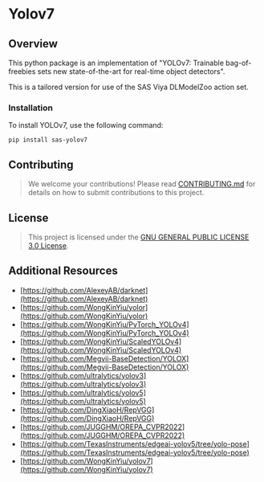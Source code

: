 # Yolov7

## Overview

This python package is an implementation of "YOLOv7: Trainable bag-of-freebies sets new state-of-the-art for real-time object detectors".

This is a tailored version for use of the SAS Viya DLModelZoo action set.

### Installation

To install YOLOv7, use the following command:

`pip install sas-yolov7`

## Contributing

> We welcome your contributions! Please read [CONTRIBUTING.md](CONTRIBUTING.md) for details on how to submit contributions to this project. 

## License

> This project is licensed under the [GNU GENERAL PUBLIC LICENSE 3.0 License](LICENSE.md).

## Additional Resources

* [https://github.com/AlexeyAB/darknet](https://github.com/AlexeyAB/darknet)
* [https://github.com/WongKinYiu/yolor](https://github.com/WongKinYiu/yolor)
* [https://github.com/WongKinYiu/PyTorch_YOLOv4](https://github.com/WongKinYiu/PyTorch_YOLOv4)
* [https://github.com/WongKinYiu/ScaledYOLOv4](https://github.com/WongKinYiu/ScaledYOLOv4)
* [https://github.com/Megvii-BaseDetection/YOLOX](https://github.com/Megvii-BaseDetection/YOLOX)
* [https://github.com/ultralytics/yolov3](https://github.com/ultralytics/yolov3)
* [https://github.com/ultralytics/yolov5](https://github.com/ultralytics/yolov5)
* [https://github.com/DingXiaoH/RepVGG](https://github.com/DingXiaoH/RepVGG)
* [https://github.com/JUGGHM/OREPA_CVPR2022](https://github.com/JUGGHM/OREPA_CVPR2022)
* [https://github.com/TexasInstruments/edgeai-yolov5/tree/yolo-pose](https://github.com/TexasInstruments/edgeai-yolov5/tree/yolo-pose)
* [https://github.com/WongKinYiu/yolov7](https://github.com/WongKinYiu/yolov7)
